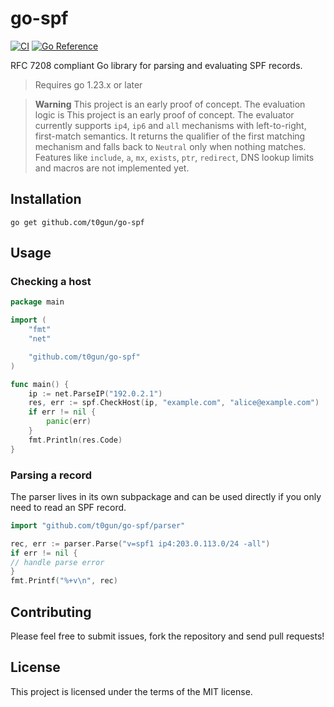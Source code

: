 # go-spf

[![CI](https://github.com/t0gun/go-spf/actions/workflows/go-test.yaml/badge.svg?branch=main)](https://github.com/t0gun/go-spf/actions/workflows/go-test.yaml)
[![Go Reference](https://pkg.go.dev/badge/github.com/t0gun/go-spf.svg)](https://pkg.go.dev/github.com/t0gun/go-spf)

RFC 7208 compliant Go library for parsing and evaluating SPF records.
> Requires go 1.23.x or later

> **Warning**
> This project is an early proof of concept. The evaluation logic is
> This project is an early proof of concept. The evaluator currently supports `ip4`, `ip6` and `all` mechanisms with
> left-to-right, first-match semantics. It returns the qualifier of the first matching mechanism and falls back to
`Neutral` only when nothing matches. Features like `include`, `a`, `mx`, `exists`, `ptr`, `redirect`, DNS lookup limits
> and macros are not implemented yet.

## Installation

```shell
go get github.com/t0gun/go-spf
```

## Usage

### Checking a host

```go
package main

import (
	"fmt"
	"net"

	"github.com/t0gun/go-spf"
)

func main() {
	ip := net.ParseIP("192.0.2.1")
	res, err := spf.CheckHost(ip, "example.com", "alice@example.com")
	if err != nil {
		panic(err)
	}
	fmt.Println(res.Code)
}
```

### Parsing a record

The parser lives in its own subpackage and can be used directly if you only
need to read an SPF record.

```go
import "github.com/t0gun/go-spf/parser"

rec, err := parser.Parse("v=spf1 ip4:203.0.113.0/24 -all")
if err != nil {
// handle parse error
}
fmt.Printf("%+v\n", rec)
```

## Contributing

Please feel free to submit issues, fork the repository and send pull requests!

## License

This project is licensed under the terms of the MIT license.
